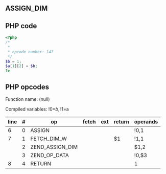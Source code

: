 ASSIGN\_DIM
-----------

PHP code
--------

``` php
<?php
/*
 * 
 * opcode number: 147
 */
$b = 1;
$a[1][2] = $b;
?>
```

PHP opcodes
-----------

Function name: (null)

Compiled variables: !0=$b, !1=$a

| line | \#  | op                | fetch | ext | return | operands |
|------|-----|-------------------|-------|-----|--------|----------|
| 6    | 0   | ASSIGN            |       |     |        | !0,1     |
| 7    | 1   | FETCH\_DIM\_W     |       |     | $1     | !1,1     |
|      | 2   | ZEND\_ASSIGN\_DIM |       |     |        | $1,2     |
|      | 3   | ZEND\_OP\_DATA    |       |     |        | !0,$3    |
| 8    | 4   | RETURN            |       |     |        | 1        |
